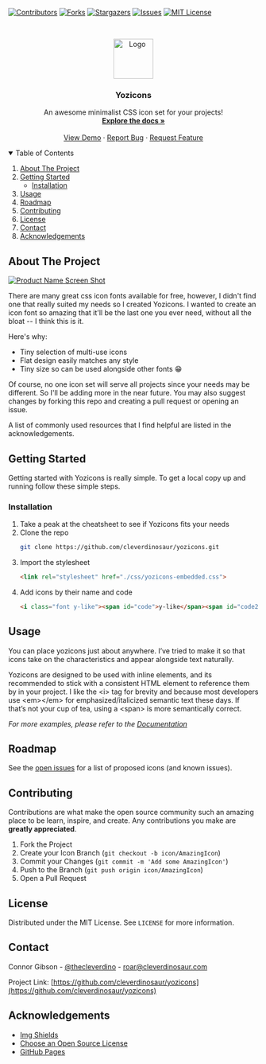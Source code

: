 <!-- PROJECT SHIELDS -->
<!--
*** I'm using markdown "reference style" links for readability.
*** Reference links are enclosed in brackets [ ] instead of parentheses ( ).
*** See the bottom of this document for the declaration of the reference variables
*** for contributors-url, forks-url, etc. This is an optional, concise syntax you may use.
*** https://www.markdownguide.org/basic-syntax/#reference-style-links
-->
[![Contributors][contributors-shield]][contributors-url]
[![Forks][forks-shield]][forks-url]
[![Stargazers][stars-shield]][stars-url]
[![Issues][issues-shield]][issues-url]
[![MIT License][license-shield]][license-url]



<!-- PROJECT LOGO -->
<br />
<p align="center">
  <a href="https://cleverdinosaur.com">
    <img src="https://cleverdinosaur.com/wp-content/uploads/2020/12/cropped-smart-logo.png" alt="Logo" width="80" height="80">
  </a>

  <h3 align="center">Yozicons</h3>

  <p align="center">
    An awesome minimalist CSS icon set for your projects!
    <br />
    <a href="#"><strong>Explore the docs »</strong></a>
    <br />
    <br />
    <a href="https://cleverdinosaur.github.io/yozicons/cheatsheet.html">View Demo</a>
    ·
    <a href="https://github.com/cleverdinosaur/yozicons/issues">Report Bug</a>
    ·
    <a href="https://github.com/cleverdinosaur/yozicons/issues">Request Feature</a>
  </p>
</p>



<!-- TABLE OF CONTENTS -->
<details open="open">
  <summary>Table of Contents</summary>
  <ol>
    <li>
      <a href="#about-the-project">About The Project</a>
    </li>
    <li>
      <a href="#getting-started">Getting Started</a>
      <ul>
        <li><a href="#installation">Installation</a></li>
      </ul>
    </li>
    <li><a href="#usage">Usage</a></li>
    <li><a href="#roadmap">Roadmap</a></li>
    <li><a href="#contributing">Contributing</a></li>
    <li><a href="#license">License</a></li>
    <li><a href="#contact">Contact</a></li>
    <li><a href="#acknowledgements">Acknowledgements</a></li>
  </ol>
</details>



<!-- ABOUT THE PROJECT -->
## About The Project

[![Product Name Screen Shot][product-screenshot]](https://cleverdinosaur.com)

There are many great css icon fonts available for free, however, I didn't find one that really suited my needs so I created Yozicons. I wanted to create an icon font so amazing that it'll be the last one you ever need, without all the bloat -- I think this is it.

Here's why:
* Tiny selection of multi-use icons
* Flat design easily matches any style
* Tiny size so can be used alongside other fonts :grin:

Of course, no one icon set will serve all projects since your needs may be different. So I'll be adding more in the near future. You may also suggest changes by forking this repo and creating a pull request or opening an issue. 

A list of commonly used resources that I find helpful are listed in the acknowledgements.



<!-- GETTING STARTED -->
## Getting Started
Getting started with Yozicons is really simple.
To get a local copy up and running follow these simple steps.


### Installation

1. Take a peak at the cheatsheet to see if Yozicons fits your needs
2. Clone the repo
   ```sh
   git clone https://github.com/cleverdinosaur/yozicons.git
   ```
3. Import the stylesheet
   ```HTML
   <link rel="stylesheet" href="./css/yozicons-embedded.css">
   ```
4. Add icons by their name and code
   ```HTML
   <i class="font y-like"><span id="code">y-like</span><span id="code2">0x69</span></i>
   ```



<!-- USAGE EXAMPLES -->
## Usage

You can place yozicons just about anywhere. I’ve tried to make it so that icons take on the characteristics and appear alongside text naturally.

Yozicons are designed to be used with inline elements, and its recommended to stick with a consistent HTML element to reference them by in your project. I like the &lt;i> tag for brevity and because most developers use &lt;em>&lt;/em> for emphasized/italicized semantic text these days. If that’s not your cup of tea, using a &lt;span> is more semantically correct.

_For more examples, please refer to the [Documentation](https://cleverdinosaur.com/projects/yozicon)_



<!-- ROADMAP -->
## Roadmap

See the [open issues](https://github.com/cleverdinosaur/yozicons/issues) for a list of proposed icons (and known issues).



<!-- CONTRIBUTING -->
## Contributing

Contributions are what make the open source community such an amazing place to be learn, inspire, and create. Any contributions you make are **greatly appreciated**.

1. Fork the Project
2. Create your Icon Branch (`git checkout -b icon/AmazingIcon`)
3. Commit your Changes (`git commit -m 'Add some AmazingIcon'`)
4. Push to the Branch (`git push origin icon/AmazingIcon`)
5. Open a Pull Request



<!-- LICENSE -->
## License

Distributed under the MIT License. See `LICENSE` for more information.



<!-- CONTACT -->
## Contact

Connor Gibson - [@thecleverdino](https://twitter.com/thecleverdino) - roar@cleverdinosaur.com

Project Link: [https://github.com/cleverdinosaur/yozicons](https://github.com/cleverdinosaur/yozicons)



<!-- ACKNOWLEDGEMENTS -->
## Acknowledgements
* [Img Shields](https://shields.io)
* [Choose an Open Source License](https://choosealicense.com)
* [GitHub Pages](https://pages.github.com)





<!-- MARKDOWN LINKS & IMAGES -->
<!-- https://www.markdownguide.org/basic-syntax/#reference-style-links -->
[contributors-shield]: https://img.shields.io/github/contributors/cleverdinosaur/yozicons.svg?style=for-the-badge
[contributors-url]: https://github.com/cleverdinosaur/yozicons/graphs/contributors
[forks-shield]: https://img.shields.io/github/forks/cleverdinosaur/yozicons.svg?style=for-the-badge
[forks-url]: https://github.com/cleverdinosaur/yozicons/network/members
[stars-shield]: https://img.shields.io/github/stars/cleverdinosaur/yozicons.svg?style=for-the-badge
[stars-url]: https://github.com/cleverdinosaur/yozicons/stargazers
[issues-shield]: https://img.shields.io/github/issues/cleverdinosaur/yozicons.svg?style=for-the-badge
[issues-url]: https://github.com/cleverdinosaur/yozicons/issues
[license-shield]: https://img.shields.io/github/license/cleverdinosaur/yozicons.svg?style=for-the-badge
[license-url]: https://github.com/cleverdinosaur/yozicons/blob/master/LICENSE
[product-screenshot]: https://cleverdinosaur.com/wp-content/uploads/2020/12/preview13.jpg